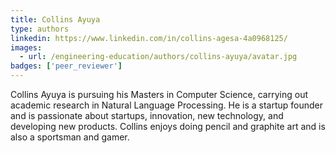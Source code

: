 ```yaml
---
title: Collins Ayuya
type: authors
linkedin: https://www.linkedin.com/in/collins-agesa-4a0968125/
images:
  - url: /engineering-education/authors/collins-ayuya/avatar.jpg 
badges: ['peer_reviewer']
---
```

Collins Ayuya is pursuing his Masters in Computer Science, carrying out academic research in Natural Language Processing. He is a startup founder and is passionate about startups, innovation, new technology, and developing new products. Collins enjoys doing pencil and graphite art and is also a sportsman and gamer.
